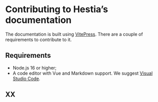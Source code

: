 # Contributing to Hestia’s documentation

The documentation is built using [VitePress](https://vitepress.vuejs.org). There are a couple of requirements to contribute to it.

## Requirements

- Node.js 16 or higher;
- A code editor with Vue and Markdown support. We suggest [Visual Studio Code](https://code.visualstudio.com).

## XX
